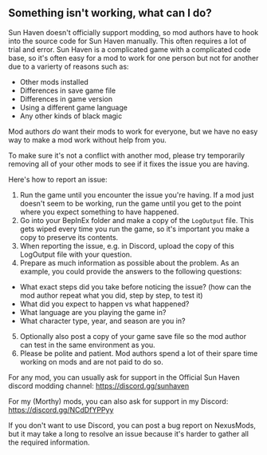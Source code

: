 ﻿## Something isn't working, what can I do?

Sun Haven doesn't officially support modding, so mod authors have to hook into the source code for Sun Haven manually. This often requires a lot of trial and error. Sun Haven is a complicated game with a complicated code base, so it's often easy for a mod to work for one person but not for another due to a varierty of reasons such as:

* Other mods installed
* Differences in save game file
* Differences in game version
* Using a different game language
* Any other kinds of black magic

Mod authors *do* want their mods to work for everyone, but we have no easy way to make a mod work without help from you.

To make sure it's not a conflict with another mod, please try temporarily removing all of your other mods to see if it fixes the issue you are having.

Here's how to report an issue:

1. Run the game until you encounter the issue you're having. If a mod just doesn't seem to be working, run the game until you get to the point where you expect something to have happened.
2. Go into your BepInEx folder and make a copy of the `LogOutput` file. This gets wiped every time you run the game, so it's important you make a copy to preserve its contents.
3. When reporting the issue, e.g. in Discord, upload the copy of this LogOutput file with your question.
4. Prepare as much information as possible about the problem. As an example, you could provide the answers to the following questions:

* What exact steps did you take before noticing the issue? (how can the mod author repeat what you did, step by step, to test it)
* What did you expect to happen vs what happened?
* What language are you playing the game in?
* What character type, year, and season are you in?

5. Optionally also post a copy of your game save file so the mod author can test in the same environment as you.
6. Please be polite and patient. Mod authors spend a lot of their spare time working on mods and are not paid to do so.

For any mod, you can usually ask for support in the Official Sun Haven discord modding channel: https://discord.gg/sunhaven

For my (Morthy) mods, you can also ask for support in my Discord: https://discord.gg/NCdDfYPPyy

If you don't want to use Discord, you can post a bug report on NexusMods, but it may take a long to resolve an issue because it's harder to gather all the required information.